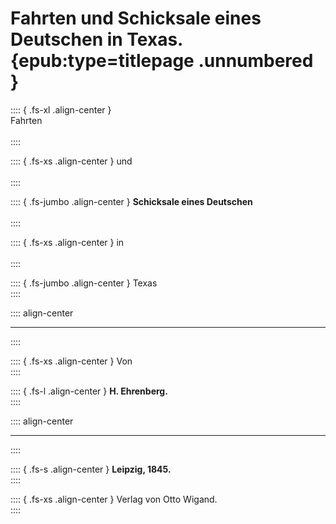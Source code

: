 # Fahrten und Schicksale eines Deutschen in Texas. {epub:type=titlepage .unnumbered }

:::: { .fs-xl .align-center }
<br />Fahrten<br /><br />
::::

:::: { .fs-xs .align-center }
und<br /><br />
::::

:::: { .fs-jumbo .align-center }
**Schicksale eines Deutschen**<br /><br />
::::

:::: { .fs-xs .align-center }
in<br /><br />
::::

:::: { .fs-jumbo .align-center }
Texas<br />
::::

:::: align-center
****
::::

:::: { .fs-xs .align-center }
Von<br />
::::

:::: { .fs-l .align-center }
**H. Ehrenberg.**<br />
::::

:::: align-center
****
::::

:::: { .fs-s .align-center }
**Leipzig, 1845.**<br />
::::

:::: { .fs-xs .align-center }
Verlag von Otto Wigand.<br />
::::
